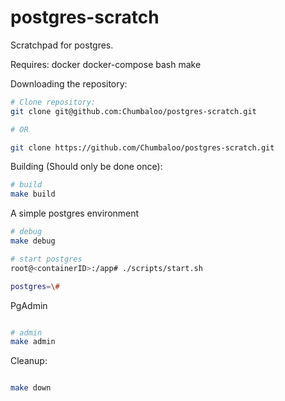 # postgres-scratch
Scratchpad for postgres.

Requires:
docker
docker-compose
bash
make


Downloading the repository:

```bash
# Clone repository:
git clone git@github.com:Chumbaloo/postgres-scratch.git

# OR

git clone https://github.com/Chumbaloo/postgres-scratch.git
```

Building (Should only be done once):

```bash
# build
make build
```

A simple postgres environment

```bash
# debug
make debug

# start postgres
root@<containerID>:/app# ./scripts/start.sh

postgres=\#  

```

PgAdmin

```bash

# admin
make admin

```



Cleanup:

```bash

make down

```





